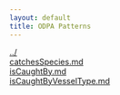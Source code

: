 ```yaml
---
layout: default
title: ODPA Patterns
---
```

  
[../](../)  
[catchesSpecies.md](./catchesSpecies.md)  
[isCaughtBy.md](./isCaughtBy.md)  
[isCaughtByVesselType.md](./isCaughtByVesselType.md)  
